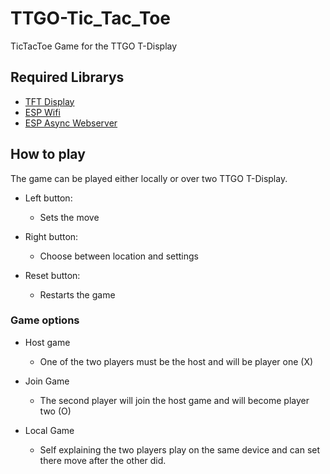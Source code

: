 # TTGO-Tic_Tac_Toe

TicTacToe Game for the TTGO T-Display

## Required Librarys
 - [TFT Display](https://github.com/Xinyuan-LilyGO/TTGO-T-Display)
 - [ESP Wifi](https://github.com/me-no-dev/ESPAsyncWebServer/archive/master.zip)
 - [ESP Async Webserver](https://github.com/me-no-dev/AsyncTCP/archive/master.zip)

## How to play
The game can be played either locally or over two TTGO T-Display.

- Left button: 
    - Sets the move

- Right button: 
    - Choose between location and settings

- Reset button:
    - Restarts the game

### Game options
- Host game
  - One of the two players must be the host and will be player one (X)

- Join Game
  - The second player will join the host game and will become player two (O)

- Local Game
  - Self explaining the two players play on the same device and can set there move after the other did.